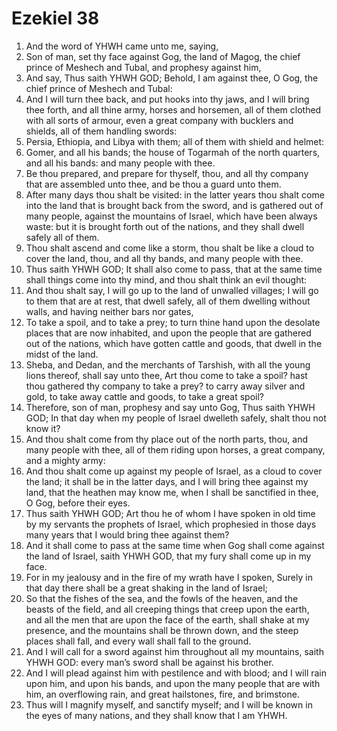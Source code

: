 ﻿# Ezekiel 38
1. And the word of YHWH came unto me, saying, 
2. Son of man, set thy face against Gog, the land of Magog, the chief prince of Meshech and Tubal, and prophesy against him, 
3. And say, Thus saith YHWH GOD; Behold, I am against thee, O Gog, the chief prince of Meshech and Tubal: 
4. And I will turn thee back, and put hooks into thy jaws, and I will bring thee forth, and all thine army, horses and horsemen, all of them clothed with all sorts of armour, even a great company with bucklers and shields, all of them handling swords: 
5. Persia, Ethiopia, and Libya with them; all of them with shield and helmet: 
6. Gomer, and all his bands; the house of Togarmah of the north quarters, and all his bands: and many people with thee. 
7. Be thou prepared, and prepare for thyself, thou, and all thy company that are assembled unto thee, and be thou a guard unto them. 
8.  After many days thou shalt be visited: in the latter years thou shalt come into the land that is brought back from the sword, and is gathered out of many people, against the mountains of Israel, which have been always waste: but it is brought forth out of the nations, and they shall dwell safely all of them. 
9. Thou shalt ascend and come like a storm, thou shalt be like a cloud to cover the land, thou, and all thy bands, and many people with thee. 
10. Thus saith YHWH GOD; It shall also come to pass, that at the same time shall things come into thy mind, and thou shalt think an evil thought: 
11. And thou shalt say, I will go up to the land of unwalled villages; I will go to them that are at rest, that dwell safely, all of them dwelling without walls, and having neither bars nor gates, 
12. To take a spoil, and to take a prey; to turn thine hand upon the desolate places that are now inhabited, and upon the people that are gathered out of the nations, which have gotten cattle and goods, that dwell in the midst of the land. 
13. Sheba, and Dedan, and the merchants of Tarshish, with all the young lions thereof, shall say unto thee, Art thou come to take a spoil? hast thou gathered thy company to take a prey? to carry away silver and gold, to take away cattle and goods, to take a great spoil? 
14.  Therefore, son of man, prophesy and say unto Gog, Thus saith YHWH GOD; In that day when my people of Israel dwelleth safely, shalt thou not know it? 
15. And thou shalt come from thy place out of the north parts, thou, and many people with thee, all of them riding upon horses, a great company, and a mighty army: 
16. And thou shalt come up against my people of Israel, as a cloud to cover the land; it shall be in the latter days, and I will bring thee against my land, that the heathen may know me, when I shall be sanctified in thee, O Gog, before their eyes. 
17. Thus saith YHWH GOD; Art thou he of whom I have spoken in old time by my servants the prophets of Israel, which prophesied in those days many years that I would bring thee against them? 
18. And it shall come to pass at the same time when Gog shall come against the land of Israel, saith YHWH GOD, that my fury shall come up in my face. 
19. For in my jealousy and in the fire of my wrath have I spoken, Surely in that day there shall be a great shaking in the land of Israel; 
20. So that the fishes of the sea, and the fowls of the heaven, and the beasts of the field, and all creeping things that creep upon the earth, and all the men that are upon the face of the earth, shall shake at my presence, and the mountains shall be thrown down, and the steep places shall fall, and every wall shall fall to the ground. 
21. And I will call for a sword against him throughout all my mountains, saith YHWH GOD: every man’s sword shall be against his brother. 
22. And I will plead against him with pestilence and with blood; and I will rain upon him, and upon his bands, and upon the many people that are with him, an overflowing rain, and great hailstones, fire, and brimstone. 
23. Thus will I magnify myself, and sanctify myself; and I will be known in the eyes of many nations, and they shall know that I am YHWH. 
